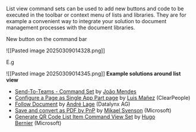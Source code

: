 List view command sets can be used to add new buttons and code to be executed in the toolbar or context menu of lists and libraries. They are for example a convenient way to integrate your solution to document management processes with the document libraries.

New button on the command bar

![[Pasted image 20250309014328.png]]

E.g

![[Pasted image 20250309014345.png]]
**Example solutions around list view**

- [Send-To-Teams - Command Set](https://adoption.microsoft.com/en-us/sample-solution-gallery/sample/pnp-sp-dev-spfx-extensions-react-send-to-teams/) by [João Mendes](https://adoption.microsoft.com/en-us/sample-solution-gallery/joaojmendes/)
- [Configure a Page as Single App Part page](https://adoption.microsoft.com/en-us/sample-solution-gallery/sample/pnp-sp-dev-spfx-extensions-react-command-singlepartapppage/) by [Luis Mañez](https://adoption.microsoft.com/en-us/sample-solution-gallery/luismanez/) (ClearPeople)
- [Follow Document](https://adoption.microsoft.com/en-us/sample-solution-gallery/sample/pnp-sp-dev-spfx-web-parts-react-follow-document/) by [André Lage](https://adoption.microsoft.com/en-us/sample-solution-gallery/aaclage/) (Datalynx AG)
- [Save and convert as PDF by PnP](https://adoption.microsoft.com/en-us/sample-solution-gallery/sample/pnp-sp-dev-spfx-extensions-react-command-convert-to-pdf/) by [Mikael Svenson](https://adoption.microsoft.com/en-us/sample-solution-gallery/wobba/) (Microsoft)
- [Generate QR Code List Item Command View Set](https://adoption.microsoft.com/en-us/sample-solution-gallery/sample/pnp-sp-dev-spfx-extensions-react-command-qrcode/) by [Hugo Bernier](https://adoption.microsoft.com/en-us/sample-solution-gallery/hugoabernier/) (Microsoft)